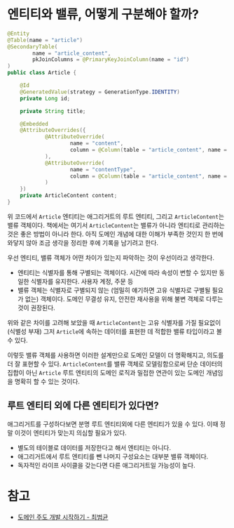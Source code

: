 # 엔티티와 밸류, 어떻게 구분해야 할까?
```java
@Entity
@Table(name = "article")
@SecondaryTable(
        name = "article_content",
        pkJoinColumns = @PrimaryKeyJoinColumn(name = "id")
)
public class Article {

    @Id
    @GeneratedValue(strategy = GenerationType.IDENTITY)
    private Long id;

    private String title;

    @Embedded
    @AttributeOverrides({
            @AttributeOverride(
                    name = "content",
                    column = @Column(table = "article_content", name = "content")
            ),
            @AttributeOverride(
                    name = "contentType",
                    column = @Column(table = "article_content", name = "content_type")
            )
    })
    private ArticleContent content;
}
```

위 코드에서 `Article` 엔티티는 애그리거트의 루트 엔티티, 그리고 `ArticleContent`는 밸류 객체이다.
책에서는 여기서 `ArticleContent`는 밸류가 아니라 엔티티로 관리하는 것은 좋은 방법이 아니라 한다. 아직 도메인 개념에 대한 이해가 부족한 것인지
한 번에 와닿지 않아 조금 생각을 정리한 후에 기록을 남기려고 한다.

우선 엔티티, 밸류 객체가 어떤 차이가 있는지 파악하는 것이 우선이라고 생각한다.

- 엔티티는 식별자를 통해 구별되는 객체이다. 시간에 따라 속성이 변할 수 있지만 동일한 식별자를 유지한다. 사용자 계정, 주문 등
- 밸류 객체는 식별자로 구별되지 않는 (엄밀히 얘기하면 고유 식별자로 구별될 필요가 없는) 객체이다. 도메인 무결성 유지, 안전한 재사용을 위해 불변 객체로
  다루는 것이 권장된다.

위와 같은 차이를 고려해 보았을 때 `ArticleContent`는 고유 식별자를 가질 필요없이(식별성 부재) 그저 `Article`에 속하는 데이터를 표현한 데 적합한 밸류 타입이라고
볼 수 있다. 

이렇듯 밸류 객체를 사용하면 이러한 설계만으로 도메인 모델이 더 명확해지고, 의도를 더 잘 표현할 수 있다. `ArticleContent`를 밸류 객체로 모델링함으로써
단순 데이터의 집합이 아닌 `Article` 루트 엔티티의 도메인 로직과 밀접한 연관이 있는 도메인 개념임을 명확히 할 수 있는 것이다.

## 루트 엔티티 외에 다른 엔티티가 있다면?

애그리거트를 구성하다보면 분명 루트 엔티티외에 다른 엔티티가 있을 수 있다. 이때 정말 이것이 엔티티가 맞는지 의심할 필요가 있다.

- 별도의 테이블로 데이터를 저장한다고 해서 엔티티는 아니다.
- 애그리거트에서 루트 엔티티를 뺀 나머지 구성요소는 대부분 밸류 객체이다.
- 독자적인 라이프 사이클을 갖는다면 다른 애그리거트일 가능성이 높다.

# 참고
- [도메인 주도 개발 시작하기 - 최범균](https://www.yes24.com/Product/Goods/108431347)